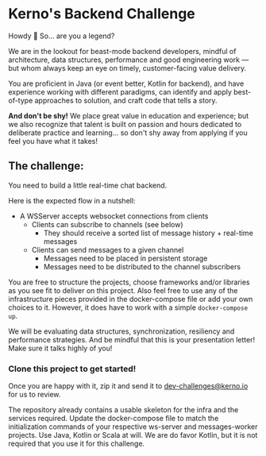 # Kerno's Backend Challenge

Howdy 👋  So... are you a legend?

We are in the lookout for beast-mode backend developers, mindful of architecture, data structures, performance and good engineering work — but whom always keep an eye on timely, customer-facing value delivery.

You are proficient in Java (or event better, Kotlin for backend), and have experience working with different paradigms, can identify and apply best-of-type approaches to solution, and craft code that tells a story.  


**And don't be shy!**
We place great value in education and experience; but we also recognize that talent is built on passion and hours dedicated to deliberate practice and learning... so don't shy away from applying if you feel you have what it takes!



## The challenge:
You need to build a little real-time chat backend.

Here is the expected flow in a nutshell:
- A WSServer accepts websocket connections from clients
	- Clients can subscribe to channels (see below)
		- They should receive a sorted list of message history + real-time messages
	- Clients can send messages to a given channel
		- Messages need to be placed in persistent storage
		- Messages need to be distributed to the channel subscribers

You are free to structure the projects, choose frameworks and/or libraries as you see fit to deliver on this project. Also feel free to use any of the infrastructure pieces provided in the docker-compose file or add your own choices to it. However, it does have to work with a simple `docker-compose up`.

We will be evaluating data structures, synchronization, resiliency and performance strategies.
And be mindful that this is your presentation letter! Make sure it talks highly of you!


### Clone this project to get started!
Once you are happy with it, zip it and send it to dev-challenges@kerno.io for us to review.

The repository already contains a usable skeleton for the infra and the services required. Update the docker-compose file to match the initialization commands of your respective ws-server and messages-worker projects. Use Java, Kotlin or Scala at will. We are do favor Kotlin, but it is not required that you use it for this challenge.
